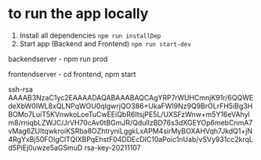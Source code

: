 # to run the app locally

1. Install all dependencies `npm run installDep`
2. Start app (Backend and Frontend) `npm run start-dev`

backendserver - npm run prod

frontendserver - cd frontend, npm start

ssh-rsa AAAAB3NzaC1yc2EAAAADAQABAAABAQCAgYRP7rWUHCmnjK91r/6QQWEdeXbW0IWL8xQLNPqWOU0qlgwrjQO386+UkaFWI9Nz9Q9BrOLrFH5iBg3HBOMo7LuiT5KVnwkoLoeTuCwEEiQbR6ItsjPE5L/UXSFzWnw+m5Y16eVAhylm8/rniqbLZWJC/JrVH70cAv0tBGmJR/QdulIzBD76s3dXGEYOp6mebCnmA7vMag6ZUItqwkroiKSRba8OZhtryniLggkLxAPM4sirMyBOXAHVqh7JkdQ1+jN4RgYxBj50FOlgClTQIXBPqEhstF04DDEcDlC10aPoic1nUab/vSVy931cc2krqLd5PiEj0uwze5aGSmuD rsa-key-20211107
